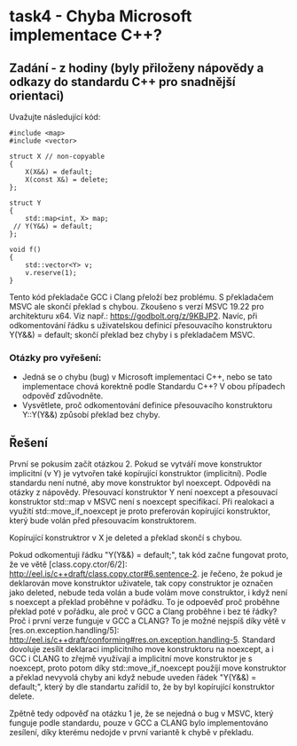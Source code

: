 # task4 - Chyba Microsoft implementace C++?

## Zadání - z hodiny (byly přiloženy nápovědy a odkazy do standardu C++ pro snadnější orientaci)
 
Uvažujte následující kód:


```
#include <map>
#include <vector>

struct X // non-copyable
{
    X(X&&) = default;
    X(const X&) = delete;
};

struct Y
{
    std::map<int, X> map;
 // Y(Y&&) = default;
};

void f()
{
    std::vector<Y> v;
    v.reserve(1);
}
```

Tento kód překladače GCC i Clang přeloží bez problému. S překladačem MSVC ale skončí překlad s chybou. Zkoušeno s verzí MSVC 19.22 pro architekturu x64. Viz např.: https://godbolt.org/z/9KBJP2.
Navíc, při odkomentování řádku s uživatelskou definicí přesouvacího konstruktoru Y(Y&&) = default; skončí překlad bez chyby i s překladačem MSVC.

### Otázky pro vyřešení:
 * Jedná se o chybu (bug) v Microsoft implementaci C++, nebo se tato implementace chová korektně podle Standardu C++? V obou případech odpověď zdůvodněte.
 * Vysvětlete, proč odkomentování definice přesouvacího konstruktoru Y::Y(Y&&) způsobí překlad bez chyby.
 
## Řešení

První se pokusím začít otázkou 2.
Pokud se vytváří move konstruktor implicitní (v Y) je vytvořen také
kopírující konstruktor (implicitní).
Podle standardu není nutné, aby move konstruktor byl noexcept.
Odpovědi na otázky z nápovědy. Přesouvací konstruktor Y není noexcept a
přesouvací konstruktor std::map v MSVC není s noexcept specifikací.
Při realokaci a využití std::move_if_noexcept je proto preferován
kopírující konstruktor, který bude volán před přesouvacím konstruktorem.

Kopírující konstruktror v X je deleted a překlad skončí s chybou.

Pokud odkomentuji řádku "Y(Y&&) = default;", tak kód začne fungovat
proto, že ve větě [class.copy.ctor/6/2]:
http://eel.is/c++draft/class.copy.ctor#6.sentence-2. je řečeno, že pokud
je deklarován move konstruktor uživatele, tak copy construktor je
označen jako deleted, nebude teda volán a bude volám move construktor, i
když není s noexcept a překlad proběhne v pořádku.
To je odpoevěď proč proběhne překlad poté v pořádku, ale proč v GCC a
Clang proběhne i bez té řádky?
Proč i první verze funguje v GCC a CLANG? To je možné nejspíš díky větě
v [res.on.exception.handling/5]:
http://eel.is/c++draft/conforming#res.on.exception.handling-5. Standard
dovoluje zesílit deklaraci implicitního move konstruktoru na noexcept, a
i GCC i CLANG to zřejmě využívají a implicitní move konstruktor je s
noexcept, proto potom díky std::move_if_noexcept použíjí move
konstruktor a překlad nevyvolá chyby ani když nebude uveden řádek
"Y(Y&&) = default;", který by dle standartu zařídil to, že by byl
kopírující konstruktor delete.

Zpětně tedy odpověď na otázku 1 je, že se nejedná o bug v MSVC, který
funguje podle standardu, pouze v GCC a CLANG bylo implementováno
zesílení, díky kterému nedojde v první variantě k chybě v překladu.
